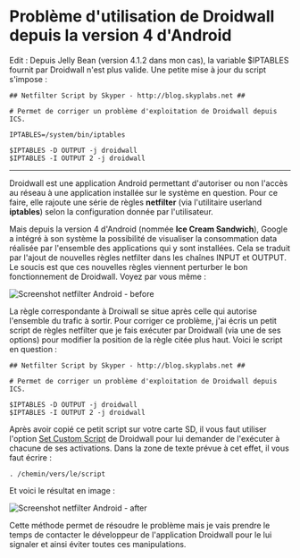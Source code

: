 # Problème d'utilisation de Droidwall depuis la version 4 d'Android

Edit : Depuis Jelly Bean (version 4.1.2 dans mon cas), la variable $IPTABLES fournit par Droidwall n'est plus valide. Une petite mise à jour du script s'impose :

    ## Netfilter Script by Skyper - http://blog.skyplabs.net ##
    
    # Permet de corriger un problème d'exploitation de Droidwall depuis ICS.
    
    IPTABLES=/system/bin/iptables
    
    $IPTABLES -D OUTPUT -j droidwall
    $IPTABLES -I OUTPUT 2 -j droidwall

* * *

Droidwall est une application Android permettant d'autoriser ou non l'accès au réseau à une application installée sur le système en question. Pour ce faire, elle rajoute une série de règles **netfilter** (via l'utilitaire userland **iptables**) selon la configuration donnée par l'utilisateur.

Mais depuis la version 4 d'Android (nommée **Ice Cream Sandwich**), Google a intégré à son système la possibilité de visualiser la consommation data réalisée par l'ensemble des applications qui y sont installées. Cela se traduit par l'ajout de nouvelles règles netfilter dans les chaînes INPUT et OUTPUT. Le soucis est que ces nouvelles règles viennent perturber le bon fonctionnement de Droidwall. Voyez par vous même :

![Screenshot netfilter Android - before][1]

La règle correspondante à Droiwall se situe après celle qui autorise l'ensemble du trafic à sortir. Pour corriger ce problème, j'ai écris un petit script de règles netfilter que je fais exécuter par Droidwall (via une de ses options) pour modifier la position de la règle citée plus haut. Voici le script en question :

    ## Netfilter Script by Skyper - http://blog.skyplabs.net ##
    
    # Permet de corriger un problème d'exploitation de Droidwall depuis ICS.
    
    $IPTABLES -D OUTPUT -j droidwall
    $IPTABLES -I OUTPUT 2 -j droidwall

Après avoir copié ce petit script sur votre carte SD, il vous faut utiliser l'option [Set Custom Script][2] de Droidwall pour lui demander de l'exécuter à chacune de ses activations. Dans la zone de texte prévue à cet effet, il vous faut écrire :

    . /chemin/vers/le/script

Et voici le résultat en image :

![Screenshot netfilter Android - after][3]

Cette méthode permet de résoudre le problème mais je vais prendre le temps de contacter le développeur de l'application Droidwall pour le lui signaler et ainsi éviter toutes ces manipulations.

 [1]: http://blog.skyplabs.net/wp-content/uploads/2011/12/Screenshot-netfilter-Android-before.png "Screenshot netfilter Android - before"
 [2]: http://code.google.com/p/droidwall/wiki/CustomScripts "Set Custom Script"
 [3]: http://blog.skyplabs.net/wp-content/uploads/2011/12/Screenshot-netfilter-Android-after.png "Screenshot netfilter Android - after"
